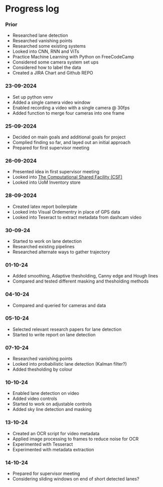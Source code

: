 # Progress log
### Prior
- Researched lane detection
- Researched vanishing points
- Researched some existing systems
- Looked into CNN, RNN and ViTs
- Practice Machine Learning with Python on FreeCodeCamp
- Considered some camera system set ups
- Considered how to label the data
- Created a JIRA Chart and Github REPO

### 23-09-2024
- Set up python venv
- Added a single camera video window
- Enabled recording a video with a single camera @ 30fps
- Added function to merge four cameras into one frame

### 25-09-2024
- Decided on main goals and additional goals for project
- Complied finding so far, and layed out  an initial approach
- Prepared for first supervisor meeting
  
### 26-09-2024
- Presented idea in first supervisor meeting
- Looked into [The Computational Shared Facility (CSF)](https://research-it.manchester.ac.uk/services/the-computational-shared-facility-csf/)
- Looked into UoM Inventory store

### 28-09-2024
- Created latex report boilerplate
- Looked into Visual Ordementry in place of GPS data
- Looked into Teseract to extract metadata from dashcam video


### 30-09-24
- Started to work on lane detection
- Researched existing pipelines
- Researched alternate ways to gather trajectory

### 01-10-24
- Added smoothing, Adaptive thesholding, Canny edge and Hough lines
- Compared and tested different masking and thesholding methods

### 04-10-24
- Compared and queried for cameras and data

### 05-10-24
- Selected relevant research papers for lane detection
- Started to write report on lane detection


### 07-10-24
- Researched vanishing points
- Looked into probabilistic lane detection (Kalman filter?)
- Added thesholding by colour

### 10-10-24
- Enabled lane detection on video
- Added video controls
- Started to work on adjustable controls
- Added sky line detection and masking

### 13-10-24
- Created an OCR script for video metadata
- Applied image processing to frames to reduce noise for OCR
- Experimented with Tesseract
- Experimented with metadata extraction

### 14-10-24
- Prepared for supervisor meeting
- Considering sliding windows on end of short detected lanes?